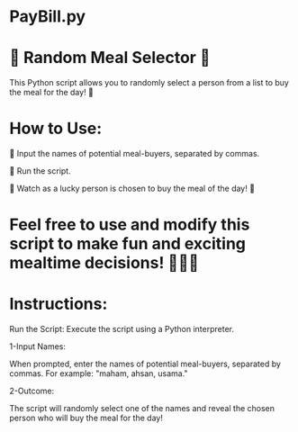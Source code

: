 # PayBill.py

# 🎉 Random Meal Selector 🍔

This Python script allows you to randomly select a person from a list to buy the meal for the day! 🎲

# How to Use:

📝 Input the names of potential meal-buyers, separated by commas.

🚀 Run the script.

🎉 Watch as a lucky person is chosen to buy the meal of the day! 🥳

# Feel free to use and modify this script to make fun and exciting mealtime decisions! 🍕🍔🌮



# Instructions:
Run the Script: Execute the script using a Python interpreter.

1-Input Names:

When prompted, enter the names of potential meal-buyers, separated by commas. For example: "maham, ahsan, usama."

2-Outcome:

The script will randomly select one of the names and reveal the chosen person who will buy the meal for the day!

